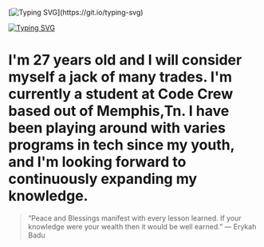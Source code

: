 [![Typing SVG](https://readme-typing-svg.demolab.com?font=Fira+Code&pause=1000&color=DA8306CD&multiline=true&random=false&width=435&lines=Greetings+I'm+Lakeesha!)](https://git.io/typing-svg)

[![Typing SVG](https://readme-typing-svg.demolab.com?font=Fira+Code&pause=1000&color=DA8306CD&multiline=true&random=false&width=435&lines=%E2%80%9CDon%E2%80%99t+let+anybody+infiltrate+your;+dream.%E2%80%9D++%E2%80%94+Erykah+Badu+)](https://git.io/typing-svg)

# I'm 27 years old and I will consider myself a jack of many trades. I'm currently a student at Code Crew based out of Memphis,Tn. I have been playing around with varies programs in tech since my youth, and I'm looking forward to continuously expanding my knowledge. 

>  “Peace and Blessings manifest with every lesson learned. If your knowledge were your wealth then it would be well earned.” — Erykah Badu


